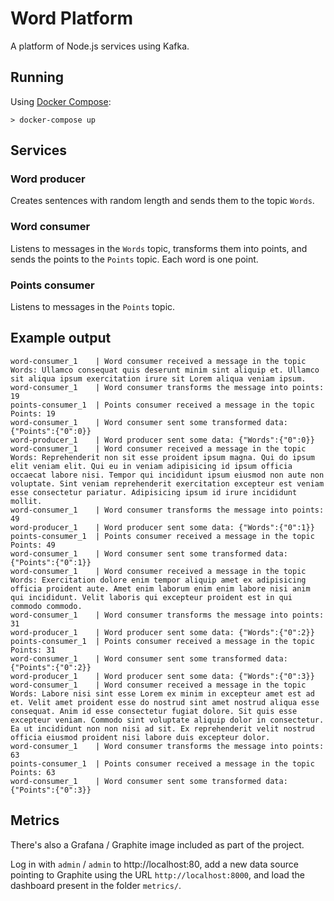 # Word Platform

A platform of Node.js services using Kafka.

## Running

Using [Docker Compose](https://docs.docker.com/compose/):

```
> docker-compose up
```

## Services

### Word producer

Creates sentences with random length and sends them to the topic `Words`.

### Word consumer

Listens to messages in the `Words` topic, transforms them into points,
and sends the points to the `Points` topic. Each word is one point.

### Points consumer

Listens to messages in the `Points` topic.

## Example output

```
word-consumer_1    | Word consumer received a message in the topic Words: Ullamco consequat quis deserunt minim sint aliquip et. Ullamco sit aliqua ipsum exercitation irure sit Lorem aliqua veniam ipsum.
word-consumer_1    | Word consumer transforms the message into points: 19
points-consumer_1  | Points consumer received a message in the topic Points: 19
word-consumer_1    | Word consumer sent some transformed data: {"Points":{"0":0}}
word-producer_1    | Word producer sent some data: {"Words":{"0":0}}
word-consumer_1    | Word consumer received a message in the topic Words: Reprehenderit non sit esse proident ipsum magna. Qui do ipsum elit veniam elit. Qui eu in veniam adipisicing id ipsum officia occaecat labore nisi. Tempor qui incididunt ipsum eiusmod non aute non voluptate. Sint veniam reprehenderit exercitation excepteur est veniam esse consectetur pariatur. Adipisicing ipsum id irure incididunt mollit.
word-consumer_1    | Word consumer transforms the message into points: 49
word-producer_1    | Word producer sent some data: {"Words":{"0":1}}
points-consumer_1  | Points consumer received a message in the topic Points: 49
word-consumer_1    | Word consumer sent some transformed data: {"Points":{"0":1}}
word-consumer_1    | Word consumer received a message in the topic Words: Exercitation dolore enim tempor aliquip amet ex adipisicing officia proident aute. Amet enim laborum enim enim labore nisi anim qui incididunt. Velit laboris qui excepteur proident est in qui commodo commodo.
word-consumer_1    | Word consumer transforms the message into points: 31
word-producer_1    | Word producer sent some data: {"Words":{"0":2}}
points-consumer_1  | Points consumer received a message in the topic Points: 31
word-consumer_1    | Word consumer sent some transformed data: {"Points":{"0":2}}
word-producer_1    | Word producer sent some data: {"Words":{"0":3}}
word-consumer_1    | Word consumer received a message in the topic Words: Labore nisi sint esse Lorem ex minim in excepteur amet est ad et. Velit amet proident esse do nostrud sint amet nostrud aliqua esse consequat. Anim id esse consectetur fugiat dolore. Sit quis esse excepteur veniam. Commodo sint voluptate aliquip dolor in consectetur. Ea ut incididunt non non nisi ad sit. Ex reprehenderit velit nostrud officia eiusmod proident nisi labore duis excepteur dolor.
word-consumer_1    | Word consumer transforms the message into points: 63
points-consumer_1  | Points consumer received a message in the topic Points: 63
word-consumer_1    | Word consumer sent some transformed data: {"Points":{"0":3}}
```

## Metrics

There's also a Grafana / Graphite image included as part of the project.

Log in with `admin` / `admin` to http://localhost:80, add a new data source pointing to Graphite
using the URL `http://localhost:8000`, and load the dashboard present in the folder `metrics/`.
